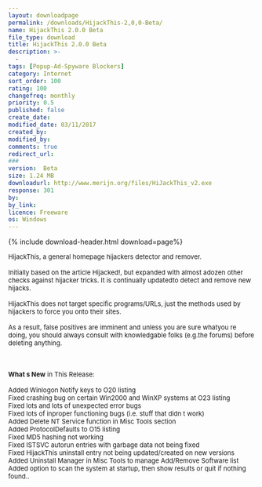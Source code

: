 ```yaml
---
layout: downloadpage
permalink: /downloads/HijackThis-2,0,0-Beta/
name: HijackThis 2.0.0 Beta
file_type: download
title: HijackThis 2.0.0 Beta
description: >-
  -
tags: [Popup-Ad-Spyware Blockers]
category: Internet
sort_order: 100
rating: 100
changefreq: monthly
priority: 0.5
published: false
create_date:
modified_date: 03/11/2017
created_by:
modified_by:
comments: true
redirect_url:
###
version:  Beta
size: 1.24 MB
downloadurl: http://www.merijn.org/files/HiJackThis_v2.exe
response: 301
by:
by_link:
licence: Freeware
os: Windows
---
```


{% include download-header.html download=page%}

<p style="fix-download-text !important">
<p><font size="2">HijackThis, a general homepage hijackers detector and remover. <br />
<br />
Initially based on the article Hijacked!, but expanded with almost adozen other checks against hijacker tricks. It is continually updatedto detect and remove new hijacks. <br />
<br />
HijackThis does not target specific programs/URLs, just the methods used by hijackers to force you onto their sites. <br />
<br />
As a result, false positives are imminent and unless you are sure whatyou re doing, you should always consult with knowledgable folks (e.g.the forums) before deleting anything. </font></p>
<div class="celltext_big"><br />
<br />
<font size="2"><strong>What s New</strong> in This Release:<br />
<br />
Added Winlogon Notify keys to O20 listing<br />
Fixed crashing bug on certain Win2000 and WinXP systems at O23 listing<br />
Fixed lots and lots of unexpected error bugs<br />
Fixed lots of inproper functioning bugs (i.e. stuff that didn t work)<br />
Added Delete NT Service function in Misc Tools section<br />
Added ProtocolDefaults to O15 listing<br />
Fixed MD5 hashing not working<br />
Fixed ISTSVC autorun entries with garbage data not being fixed<br />
Fixed HijackThis uninstall entry not being updated/created on new versions<br />
Added Uninstall Manager in Misc Tools to manage Add/Remove Software list<br />
Added option to scan the system at startup, then show results or quit if nothing found..</font></div></p>
